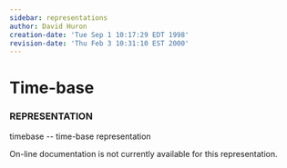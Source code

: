 ```yaml
---
sidebar: representations
author: David Huron
creation-date: 'Tue Sep 1 10:17:29 EDT 1998'
revision-date: 'Thu Feb 3 10:31:10 EST 2000'
---
```



Time-base
====================================

### REPRESENTATION

<span class="rep">timebase</span> \-- time-base representation

On-line documentation is not currently available for this
representation.

